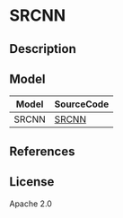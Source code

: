 <!--- SPDX-License-Identifier: Apache-2.0 -->

# SRCNN

## Description

## Model

|Model              |SourceCode                                                    |
|-------------------|--------------------------------------------------------------|
|SRCNN              |[SRCNN](https://github.com/BobLiu20/SuperResolution_Caffe)    |

## References

## License

Apache 2.0
